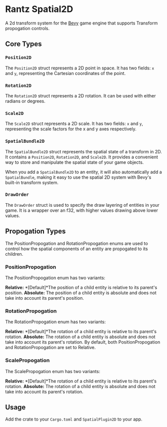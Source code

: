 # Rantz Spatial2D

A 2d transform system for the [Bevy](https://bevyengine.org/) game engine that supports Transform propogation controls. 

## Core Types

### `Position2D`

The `Position2D` struct represents a 2D point in space. It has two fields: `x` and `y`, representing the Cartesian coordinates of the point.

### `Rotation2D`

The `Rotation2D` struct represents a 2D rotation. It can be used with either radians or degrees.

### `Scale2D`

The `Scale2D` struct represents a 2D scale. It has two fields: `x` and `y`, representing the scale factors for the x and y axes respectively.

### `SpatialBundle2D`

The `SpatialBundle2D` struct represents the spatial state of a transform in 2D. It contains a `Position2D`, `Rotation2D`, and `Scale2D`. It provides a convenient way to store and manipulate the spatial state of your game objects.

When you add a `SpatialBundle2D` to an entity, it will also automatically add a `SpatialBundle`, making it easy to use the spatial 2D system with Bevy's built-in transform system.

### `DrawOrder`

The `DrawOrder` struct is used to specify the draw layering of entities in your game. It is a wrapper over an f32, with higher values drawing above lower values. 

## Propogation Types
The PositionPropogation and RotationPropogation enums are used to control how the spatial components of an entity are propogated to its children.

### PositionPropogation
The PositionPropogation enum has two variants:

**Relative:** *[Default]*The position of a child entity is relative to its parent's position.
**Absolute:** The position of a child entity is absolute and does not take into account its parent's position.

### RotationPropogation
The RotationPropogation enum has two variants:

**Relative:** *[Default]*The rotation of a child entity is relative to its parent's rotation.
**Absolute:** The rotation of a child entity is absolute and does not take into account its parent's rotation.
By default, both PositionPropogation and RotationPropogation are set to Relative.

### ScalePropogation
The ScalePropogation enum has two variants:

**Relative:** *[Default]*The rotation of a child entity is relative to its parent's rotation.
**Absolute:** The rotation of a child entity is absolute and does not take into account its parent's rotation.

## Usage

Add the crate to your `Cargo.toml` and `SpatialPlugin2D` to your app.

